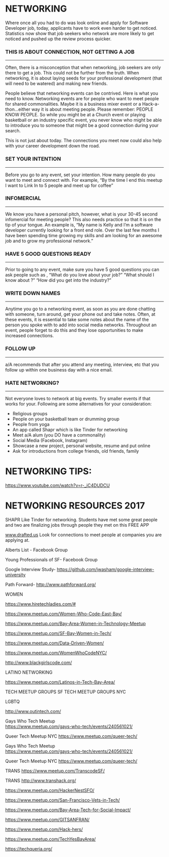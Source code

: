 # NETWORKING

Where once all you had to do was look online and apply for Software Developer job, today, applicants have to work even harder to get noticed.  Statistics now show that job seekers who network are more likely to get noticed and pushed up the review process quicker.  

### THIS IS ABOUT CONNECTION, NOT GETTING A JOB
---
Often, there is a misconception that when networking, job seekers are only there to get a job.  This could not be further from the truth.  When networking, it is about laying seeds for your professional development  (that will need to be watered) and making new friends.  

People believe that networking events can be contrived.  Here is what you need to know.  Networking events are for people who want to meet people for shared commonalities.  Maybe it is a business mixer event or a Hack-a-thon...either way it is about meeting people.  Please remember:  PEOPLE KNOW PEOPLE.  So while you might be at a Church event or playing basketball or an industry specific event, you never know who might be able to introduce you to someone that might be a good connection during your search.

This is not just about today.  The connections you meet now could also help with your career development down the road.

### SET YOUR INTENTION
---
Before you go to any event, set your intention.  How many people do you want to meet and connect with.  For example, “By the time I end this meetup I want to Link In to 5 people and meet up for coffee”

### INFOMERCIAL
---
We know you have a personal pitch, however, what is your 30-45 second infomercial for meeting people?  This also needs practice so that it is on the tip of your tongue.  An example is, “My name is Kelly and I’m a software developer currently looking for a front end role.  Over the last few months I have been spending time growing my skills and am looking for an awesome job and to grow my professional network.”

### HAVE 5 GOOD QUESTIONS READY
---
Prior to going to any event, make sure you have 5 good questions you can ask people such as , “What do you love about your job?”  “What should I know about <company>?” “How did you get into the <blank> industry?”

### WRITE DOWN NAMES
---
Anytime you go to a networking event, as soon as you are done chatting with someone, turn around, get your phone out and take notes.  Often, at these events, it is essential to take some notes about the name of the person you spoke with to add into social media networks.  Throughout an event, people forget to do this and they lose opportunities to make increased connections.

### FOLLOW UP
---
a/A recommends that after you attend any meeting, interview, etc that you follow up within one business day with a nice email.

### HATE NETWORKING?
---
Not everyone loves to network at big events.  Try smaller events if that works for your.  Following are some alternatives for your consideration:
* Religious groups
* People on your basketball team or drumming group
* People from yoga
* An app called Shapr which is like Tinder for networking
* Meet a/A alum (you DO have a commonality)
* Social Media (Facebook, Instagram)
* Showcase a new project, personal website, resume and put online
* Ask for introductions from college friends, old friends, family

# NETWORKING TIPS:  

https://www.youtube.com/watch?v=r-_iC4DUDCU 


# NETWORKING RESOURCES 2017


 SHAPR  Like Tinder for networking.  Students have met some great people and two are finalizing jobs through people they met on this FREE APP

www.drafted.us Look for connections to meet people at companies you are applying at.

Alberts List - Facebook Group

Young Professionals of SF-  Facebook Group

Google Interview Study- https://github.com/jwasham/google-interview-university

Path Forward- http://www.pathforward.org/


WOMEN

https://www.hiretechladies.com/#

https://www.meetup.com/Women-Who-Code-East-Bay/

https://www.meetup.com/Bay-Area-Women-in-Technology-Meetup

https://www.meetup.com/SF-Bay-Women-in-Tech/

https://www.meetup.com/Data-Driven-Women/

https://www.meetup.com/WomenWhoCodeNYC/ 

http://www.blackgirlscode.com/

LATINO NETWORKING  

https://www.meetup.com/Latinos-in-Tech-Bay-Area/

TECH MEETUP GROUPS SF
TECH MEETUP GROUPS NYC

LGBTQ 

http://www.outintech.com/

Gays Who Tech Meetup  
https://www.meetup.com/gays-who-tech/events/240561021/

Queer Tech Meetup NYC 
https://www.meetup.com/queer-tech/ 

Gays Who Tech Meetup  
https://www.meetup.com/gays-who-tech/events/240561021/

Queer Tech Meetup NYC 
https://www.meetup.com/queer-tech/ 

TRANS 
https://www.meetup.com/TranscodeSF/

TRANS 
http://www.transhack.org/

https://www.meetup.com/HackerNestSFO/

https://www.meetup.com/San-Francisco-Vets-in-Tech/

https://www.meetup.com/Bay-Area-Tech-for-Social-Impact/

https://www.meetup.com/GITSANFRAN/

https://www.meetup.com/Hack-hers/

https://www.meetup.com/TechYesBayArea/

https://techqueria.org/




